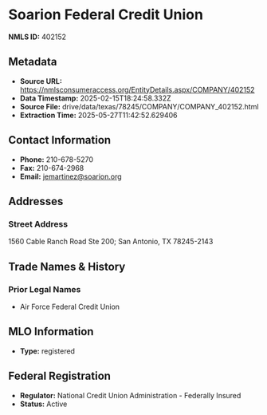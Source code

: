 # Soarion Federal Credit Union

**NMLS ID:** 402152

## Metadata
- **Source URL:** https://nmlsconsumeraccess.org/EntityDetails.aspx/COMPANY/402152
- **Data Timestamp:** 2025-02-15T18:24:58.332Z
- **Source File:** drive/data/texas/78245/COMPANY/COMPANY_402152.html
- **Extraction Time:** 2025-05-27T11:42:52.629406

## Contact Information
- **Phone:** 210-678-5270
- **Fax:** 210-674-2968
- **Email:** jemartinez@soarion.org

## Addresses
### Street Address
1560 Cable Ranch Road Ste 200; San Antonio, TX 78245-2143

## Trade Names & History
### Prior Legal Names
- Air Force Federal Credit Union

## MLO Information
- **Type:** registered

## Federal Registration
- **Regulator:** National Credit Union Administration - Federally Insured
- **Status:** Active
